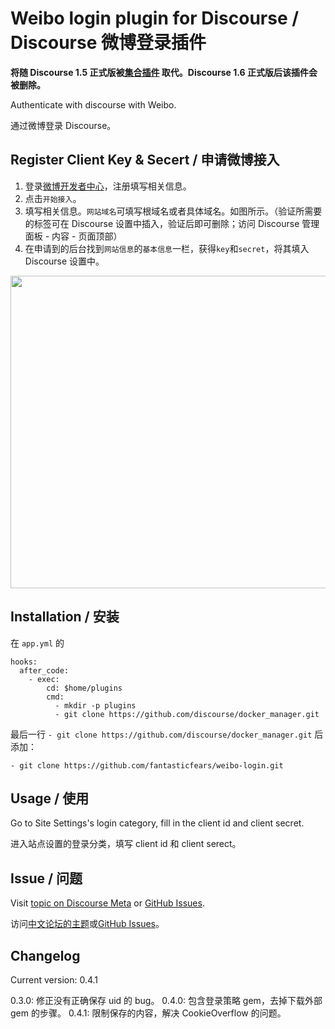 # Weibo login plugin for Discourse / Discourse 微博登录插件

<strong>将随 Discourse 1.5 正式版被[集合插件](https://github.com/fantasticfears/discourse-chinese-localization-pack) 取代。Discourse 1.6 正式版后该插件会被删除。</strong>

Authenticate with discourse with Weibo.

通过微博登录 Discourse。

## Register Client Key & Secert / 申请微博接入

1. 登录[微博开发者中心](http://open.weibo.com/connect?bottomnav=1&wvr=5)，注册填写相关信息。
2. 点击`开始接入`。
3. 填写相关信息。`网站域名`可填写根域名或者具体域名。如图所示。（验证所需要的标签可在 Discourse 设置中插入，验证后即可删除；访问 Discourse 管理面板 - 内容 - 页面顶部）
4. 在申请到的后台找到`网站信息`的`基本信息`一栏，获得`key`和`secret`，将其填入Discourse 设置中。

<img src="https://meta.discourse.org/uploads/default/34524/32ac2f59e766ca9f.png" width="527" height="500">

## Installation / 安装

在 `app.yml` 的

    hooks:
      after_code:
        - exec:
            cd: $home/plugins
            cmd:
              - mkdir -p plugins
              - git clone https://github.com/discourse/docker_manager.git

最后一行 `- git clone https://github.com/discourse/docker_manager.git` 后添加：

    - git clone https://github.com/fantasticfears/weibo-login.git

## Usage / 使用

Go to Site Settings's login category, fill in the client id and client secret.

进入站点设置的登录分类，填写 client id 和 client serect。

## Issue / 问题

Visit [topic on Discourse Meta](https://meta.discourse.org/t/weibo-login-plugin/19735) or [GitHub Issues](https://github.com/fantasticfears/weibo-login/issues).

访问[中文论坛的主题](https://meta.discoursecn.org/t/topic/43)或[GitHub Issues](https://github.com/fantasticfears/weibo-login/issues)。

## Changelog

Current version: 0.4.1

0.3.0: 修正没有正确保存 uid 的 bug。
0.4.0: 包含登录策略 gem，去掉下载外部 gem 的步骤。
0.4.1: 限制保存的内容，解决 CookieOverflow 的问题。
